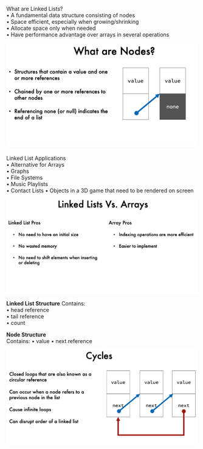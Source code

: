 What are Linked Lists?  
• A fundamental data structure consisting of nodes  
• Space efficient, especially when growing/shrinking    
• Allocate space only when needed   
• Have performance advantage over arrays in several operations  


![alt text](image-26.png)


Linked List Applications    
• Alternative for Arrays    
• Graphs    
• File Systems  
• Music Playlists   
• Contact Lists 
• Objects in a 3D game that need to be rendered on screen 


![alt text](image-27.png)

__Linked List Structure__
Contains:   
• head reference    
• tail reference    
• count 
 
__Node Structure__  
Contains: 
• value 
• next reference    


![alt text](image-28.png)